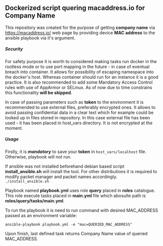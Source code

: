 ## Dockerized script quering macaddress.io for Company Name

This repository was created for the purpose of getting **company name** via https://macaddress.io/ web page by providing device **MAC address** to the ansible playbook via it's argument.

##### Security

For safety purpose it is worth to considered  making tasks run docker in the rootless mode or to use port mapping in the future - in case of eventual breach into container. It allows for possibility of escaping namespace into the docker's host. Whereas container should run for an instance it is a good practice.
It is also recommended to add some Mandatory Access Control rules with use of AppArmor or SELinux.
As of now due to time constrains this functionality **will be skipped**.

In case of passing parameters such as **token** to the environment it is recommended to use external files, preferably encrypted ones.
It allows to avoid passing confidential data in a clear text which for example could be looked up in files stored in repository.
In this case external file has been used - it has been placed in host_vars directory. It is not encrypted at the moment.

##### Usage

Firstly, it is ***mandatory*** to save your **token** in `host_vars/localhost` file. Otherwise, playbook will not run.

If ansible was not installed beforehand debian based script **install_ansible.sh** will install the tool. For other distributions it is required to modify packet manager and packet names accordingly.
`./install_ansible.sh`

Playbook named **playbook.yml** uses role **query** placed in **roles** catalogue. This role execute tasks placed in **main.yml** file which abosulte path is **roles/query/tasks/main.yml**.

To run the playbook it is need to run command with desired MAC_ADDRESS passed as an environment variable:

`ansible-playbook playbook.yml -e "mac=QUERIED_MAC_ADDRESS"`

Upon finish, last defined task returns Company Name value of queried MAC_ADDRESS.
